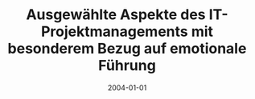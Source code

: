 ---
abstract: ''
authors:
- Jasmin Tujar
date: '2004-01-01'
featured: false
links:
- name: Publik
  url: https://publik.tuwien.ac.at/showentry.php?ID=138828&lang=2
publication_types:
- '7'
publishDate: '2004-01-01'
title: Ausgewählte Aspekte des IT-Projektmanagements mit besonderem Bezug auf emotionale
  Führung
url_pdf: ''
---